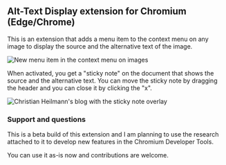 ## Alt-Text Display extension for Chromium (Edge/Chrome)

This is an extension that adds a menu item to the context menu on any image to display the source and the alternative text of the image. 

![New menu item in the context menu on images](https://codepo8.github.io/alt-text-display-extension/context-menu.png)

When activated, you get a "sticky note" on the document that shows the source and the alternative text. You can move the sticky note by dragging the header and you can close it by clicking the "x".

![Christian Heilmann's blog with the sticky note overlay](https://codepo8.github.io/alt-text-display-extension/context-menu.png)

### Support and questions

This is a beta build of this extension and I am planning to use the research attached to it to develop new features in the Chromium Developer Tools. 

You can use it as-is now and contributions are welcome.

